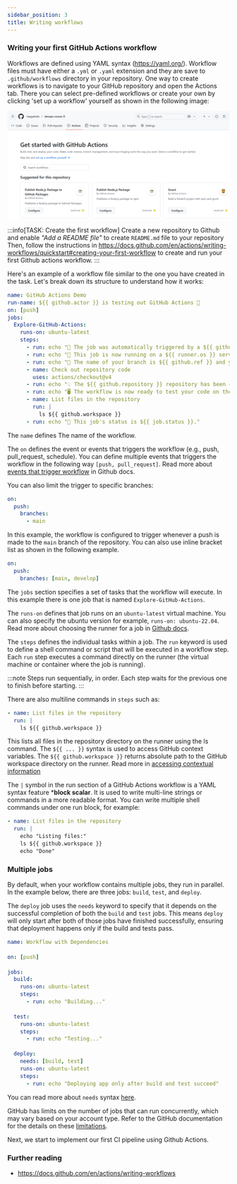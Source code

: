 ```yaml
---
sidebar_position: 3
title: Writing workflows
---
```


### Writing your first GitHub Actions workflow

Workflows are defined using YAML syntax (https://yaml.org/). Workflow files must have either a `.yml` or `.yaml` extension and they are save to `.github/workflows` directory in your repository. One way to create workflows is to navigate to your GitHub repository and open the Actions tab. There you can select pre-defined workflows or create your own by clicking 'set up a workflow' yourself as shown in the following image:

![Github workflow creation](./img/github_actions_tab.png)

:::info[TASK: Create the first workflow]
Create a new repository to Github and enable *"Add a README file"* to create `README.md` file to your repository Then, follow the instructions in https://docs.github.com/en/actions/writing-workflows/quickstart#creating-your-first-workflow to create and run your first Github actions workflow.
:::

Here's an example of a workflow file similar to the one you have created in the task. Let's break down its structure to understand how it works:

```yaml
name: GitHub Actions Demo
run-name: ${{ github.actor }} is testing out GitHub Actions 🚀
on: [push]
jobs:
  Explore-GitHub-Actions:
    runs-on: ubuntu-latest
    steps:
      - run: echo "🎉 The job was automatically triggered by a ${{ github.event_name }} event."
      - run: echo "🐧 This job is now running on a ${{ runner.os }} server hosted by GitHub!"
      - run: echo "🔎 The name of your branch is ${{ github.ref }} and your repository is ${{ github.repository }}."
      - name: Check out repository code
        uses: actions/checkout@v4
      - run: echo "💡 The ${{ github.repository }} repository has been cloned to the runner."
      - run: echo "🖥️ The workflow is now ready to test your code on the runner."
      - name: List files in the repository
        run: |
          ls ${{ github.workspace }}
      - run: echo "🍏 This job's status is ${{ job.status }}."
```

The `name` defines The name of the workflow.

The `on` defines the event or events that triggers the workflow (e.g., push, pull_request, schedule). You can define multiple events that triggers the workflow in the following way `[push, pull_request]`. Read more about [events that trigger workflow](https://docs.github.com/en/actions/writing-workflows/choosing-when-your-workflow-runs/events-that-trigger-workflows) in Github docs.

You can also limit the trigger to specific branches:
```yaml
on:
  push:
    branches:
      - main
```
In this example, the workflow is configured to trigger whenever a push is made to the `main` branch of the repository. You can also use inline bracket list as shown in the following example.
```yaml
on:
  push:
    branches: [main, develop]
```

The `jobs` section specifies a set of tasks that the workflow will execute. In this example there is one job that is named `Explore-GitHub-Actions`. 

The `runs-on` defines that job runs on an `ubuntu-latest` virtual machine. You can also specify the ubuntu version for example, `runs-on: ubuntu-22.04`. Read more about choosing the runner for a job in [Github docs](https://docs.github.com/en/actions/writing-workflows/choosing-where-your-workflow-runs/choosing-the-runner-for-a-job).

The `steps` defines the individual tasks within a job. The `run` keyword is used to define a shell command or script that will be executed in a workflow step. Each `run` step executes a command directly on the runner (the virtual machine or container where the job is running).

:::note
Steps run sequentially, in order. Each step waits for the previous one to finish before starting.
:::

There are also multiline commands in `steps` such as:
```yaml
- name: List files in the repository
  run: |
    ls ${{ github.workspace }}
```
This lists all files in the repository directory on the runner using the ls command. The `${{ ... }}` syntax is used to access GitHub context variables. The `${{ github.workspace }}` returns absolute path to the GitHub workspace directory on the runner. Read more in [accessing contextual information](https://docs.github.com/en/actions/writing-workflows/choosing-what-your-workflow-does/accessing-contextual-information-about-workflow-runs)

The `|` symbol in the run section of a GitHub Actions workflow is a YAML syntax feature ***block scalar**. It is used to write multi-line strings or commands in a more readable format. You can write multiple shell commands under one run block, for example:

```yaml
- name: List files in the repository
  run: |
    echo "Listing files:"
    ls ${{ github.workspace }}
    echo "Done"
```

### Multiple jobs

By default, when your workflow contains multiple jobs, they run in parallel. In the example below, there are three jobs: `build`, `test`, and `deploy`.

The `deploy` job uses the `needs` keyword to specify that it depends on the successful completion of both the `build` and `test` jobs. This means `deploy` will only start after both of those jobs have finished successfully, ensuring that deployment happens only if the build and tests pass.

```yaml
name: Workflow with Dependencies

on: [push]

jobs:
  build:
    runs-on: ubuntu-latest
    steps:
      - run: echo "Building..."

  test:
    runs-on: ubuntu-latest
    steps:
      - run: echo "Testing..."

  deploy:
    needs: [build, test]
    runs-on: ubuntu-latest
    steps:
      - run: echo "Deploying app only after build and test succeed"
```

You can read more about `needs` syntax [here](https://docs.github.com/en/actions/writing-workflows/workflow-syntax-for-github-actions#jobsjob_idneeds).

GitHub has limits on the number of jobs that can run concurrently, which may vary based on your account type. Refer to the GitHub documentation for the  details on these [limitations](https://docs.github.com/en/actions/administering-github-actions/usage-limits-billing-and-administration).

Next, we start to implement our first CI pipeline using Github Actions.

### Further reading
- https://docs.github.com/en/actions/writing-workflows

